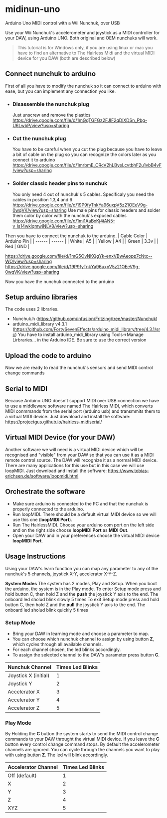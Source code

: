 # midinun-uno
Arduino Uno MIDI control with a Wii Nunchuk, over USB

Use your Wii Nunchuk's accelerometer and joystick as a MIDI controller for your DAW, using Arduino UNO.
Both original and OEM nunchuks will work.
> This tutorial is for Windows only, if you are using linux or mac you have to find an alternative to The Hairless Midi and the virtual MIDI device for you DAW (both are described below)

## Connect nunchuk to arduino

First of all you have to modify the nunchuk so it can connect to arduino with ease, but you can implement any connection you like.

 - ### Disassemble the nunchuk plug
    Just unscrew and remove the plastics
    https://drive.google.com/file/d/1mGgTGFGz2FJIF2qDlXDSn_Pbg-U6LwbP/view?usp=sharing
- ### Cut the nunchuk plug
    You have to be careful when you cut the plug because you have to leave a bit of cable on the plug so you can recognize the colors later as you connect it to arduino
    https://drive.google.com/file/d/1mrbmE_CRcV2hLByeLcvtbhF2u1vbB4vF/view?usp=sharing
- ### Solder classic header pins to nunchuk
    You only need 4 out of nunchuk's 5 cables. Specificaly you need the cables in position 1,3,4 and 6
    https://drive.google.com/file/d/19P9fyTnkYa96uxpV5z21OEeV9g-0wqVK/view?usp=sharing
    Use male pins for classic headers and solder them color by color with the nunchuk's exposed cables
    https://drive.google.com/file/d/1mi1AaBxKj4iAN5-v_ls14wkiqmwjNLV8/view?usp=sharing

Then you have to connect the nunchuk to the arduino.
| Cable Color | Arduino Pin |
| ------ | ------ |
| White | A5 |
| Yellow | A4 |
| Green | 3.3v |
| Red | GND |

https://drive.google.com/file/d/1mG5OvNKQgYk-enxVBwAeopp7cNtc--WO/view?usp=sharing
https://drive.google.com/file/d/19P9fyTnkYa96uxpV5z21OEeV9g-0wqVK/view?usp=sharing

Now you have the nunchuk connected to the arduino

## Setup arduino libraries
The code uses 2 libraries.
 - Nunchuk.h (https://github.com/infusion/Fritzing/tree/master/Nunchuk)
 - arduino_midi_library v4.3.1 (https://github.com/FortySevenEffects/arduino_midi_library/tree/4.3.1/src)
    You have to install arduino_midi_library using Tools->Manage Lirbraries... in the Arduino IDE. Be sure to use the correct version

## Upload the code to arduino

Now we are ready to read the nunchuk's sensors and send MIDI control change commands


## Serial to MIDI
Because Arduino UNO doesn't support MIDI over USB connection we have to use a middleware software named The Hairless MIDI, which converts MIDI conmmands from the serial port (arduino usb) and transmmits them to a virtual MIDI device.
Just download and install the software:
https://projectgus.github.io/hairless-midiserial/

## Virtual MIDI Device (for your DAW)
Another software we will need is a virtual MIDI device which will be recognised and "visible" from your DAW so that you can use it as a MIDI remote control source.
The DAW will recognize it as a normal MIDI device.
There are many applications for this use but in this case we will use loopMIDI.
Just download and install the software:
https://www.tobias-erichsen.de/software/loopmidi.html

## Orchestrate the software
-   Make sure arduino is connected to the PC and that the nunchuk is properly connected to the arduino.
-   Run loopMIDI. There should be a default virtual MIDI device so we will use this one (**loopMIDI Port**).
-   Run The HairlessMIDI. Choose your arduino com port on the left side and on the right side choose **loopMIDI Port** as **MIDI Out**.
-   Open your DAW and in your preferences choose the virtual MIDI device **loopMIDI Port**.


## Usage Instructions
Using your DAW's learn function you can map any parameter to any of the nunchuk's 5 channels, joystick X-Y, accelerator X-Y-Z.

**System Modes**
The system has 2 modes, Play and Setup. When you boot the arduino, the system is in the Play mode. 
To enter Setup mode press and hold button C, then hold Z and the **push** the joystick Y axis to the end. The onboard led sholud blink slowly 5 times
To exit Setup mode press and hold button C, then hold Z and the **pull** the joystick Y axis to the end. The onboard led sholud blink quickly 5 times

### Setup Mode
- Bring your DAW in learning mode and choose a parameter to map.
- You can choose which nunchuk channel to assign by using button **Z**, which cycles through all available channels.
- For each channel chosen, the led blinks accordingly.
- To assign the selected channel to the DAW's parameter press button **C**. 

| Nunchuk Channel | Times Led Blinks |
| ------ | ------ |
| Joystick X (initial) | 1|
| Joystick Y | 2|
| Accelerator X | 3|
| Accelerator Y | 4|
| Accelerator Z | 5|

### Play Mode
By Holding the **C** button the system starts to send the MIDI control change commands to your DAW throught the virtual MIDI device.
If you leave the **C** button every control change command stops.
By default the accelerometer channels are ignored. You can cycle through the channels you want to play with using button **Z**.
The led will blink accordingly.

| Accelerator Channel | Times Led Blinks |
| ------ | ------ |
| Off (default) | 1|
|  X | 2|
|  Y | 3|
|  Z | 4|
| XYZ | 5|